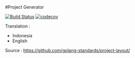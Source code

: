 #Project Generator



[![Build Status](https://www.travis-ci.com/mrapry/nona.svg?branch=master)](https://www.travis-ci.com/mrapry/nona)
[![codecov](https://codecov.io/gh/mrapry/nona/branch/master/graph/badge.svg?token=yzUZtd9Y5J)](https://codecov.io/gh/mrapry/nona)


Translation :
* Indonesia
* English




Source :
https://github.com/golang-standards/project-layout/
